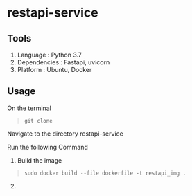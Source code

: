 # restapi-service
## Tools
1. Language : Python 3.7
2. Dependencies : Fastapi, uvicorn
3. Platform : Ubuntu, Docker

## Usage
On the terminal
> ```` git clone ````</br>

 Navigate to the directory restapi-service</br>
 
 Run the following Command
 1. Build the image
 >````sudo docker build --file dockerfile -t restapi_img .````
 2.
 
 
